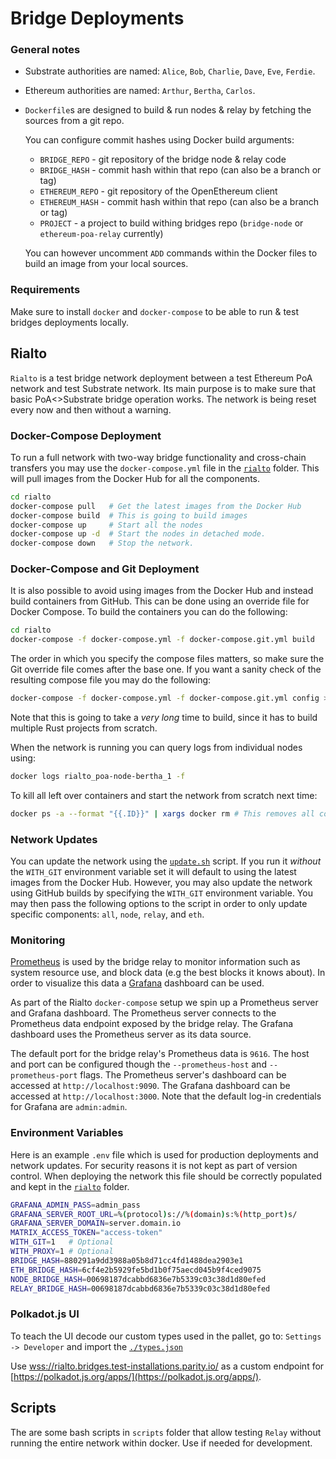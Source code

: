 # Bridge Deployments

### General notes

- Substrate authorities are named: `Alice`, `Bob`, `Charlie`, `Dave`, `Eve`, `Ferdie`.
- Ethereum authorities are named: `Arthur`, `Bertha`, `Carlos`.
- `Dockerfile`s are designed to build & run nodes & relay by fetching the sources
  from a git repo.

  You can configure commit hashes using Docker build arguments:
  - `BRIDGE_REPO` - git repository of the bridge node & relay code
  - `BRIDGE_HASH` - commit hash within that repo (can also be a branch or tag)
  - `ETHEREUM_REPO` - git repository of the OpenEthereum client
  - `ETHEREUM_HASH` - commit hash within that repo (can also be a branch or tag)
  - `PROJECT` - a project to build withing bridges repo (`bridge-node` or `ethereum-poa-relay`
    currently)

  You can however uncomment `ADD` commands within the Docker files to build
  an image from your local sources.

### Requirements

Make sure to install `docker` and `docker-compose` to be able to run & test
bridges deployments locally.

## Rialto

`Rialto` is a test bridge network deployment between a test Ethereum PoA network and
test Substrate network.
Its main purpose is to make sure that basic PoA<>Substrate bridge operation works.
The network is being reset every now and then without a warning.

### Docker-Compose Deployment

To run a full network with two-way bridge functionality and cross-chain transfers you
may use the `docker-compose.yml` file in the [`rialto`](./rialto) folder. This will pull
images from the Docker Hub for all the components.

```bash
cd rialto
docker-compose pull   # Get the latest images from the Docker Hub
docker-compose build  # This is going to build images
docker-compose up     # Start all the nodes
docker-compose up -d  # Start the nodes in detached mode.
docker-compose down   # Stop the network.
```

### Docker-Compose and Git Deployment

It is also possible to avoid using images from the Docker Hub and instead build
containers from GitHub. This can be done using an override file for Docker Compose. To
build the containers you can do the following:

```bash
cd rialto
docker-compose -f docker-compose.yml -f docker-compose.git.yml build
```
The order in which you specify the compose files matters, so make sure the Git override file
comes after the base one. If you want a sanity check of the resulting compose file you may
do the following:

```bash
docker-compose -f docker-compose.yml -f docker-compose.git.yml config > docker-compose.merged.yml
```

Note that this is going to take a _very long_ time to build, since it has to build multiple
Rust projects from scratch.

When the network is running you can query logs from individual nodes using:
```bash
docker logs rialto_poa-node-bertha_1 -f
```

To kill all left over containers and start the network from scratch next time:
```bash
docker ps -a --format "{{.ID}}" | xargs docker rm # This removes all containers!
```

### Network Updates

You can update the network using the [`update.sh`](./rialto/update.sh) script. If you run it
_without_ the `WITH_GIT` environment variable set it will default to using the latest images from the
Docker Hub. However, you may also update the network using GitHub builds by specifying the
`WITH_GIT` environment variable. You may then pass the following options to the script in order
to only update specific components:  `all`, `node`, `relay`, and `eth`.

### Monitoring
[Prometheus](https://prometheus.io/) is used by the bridge relay to monitor information such as system
resource use, and block data (e.g the best blocks it knows about). In order to visualize this data
a [Grafana](https://grafana.com/) dashboard can be used.

As part of the Rialto `docker-compose` setup we spin up a Prometheus server and Grafana dashboard. The
Prometheus server connects to the Prometheus data endpoint exposed by the bridge relay. The Grafana
dashboard uses the Prometheus server as its data source.

The default port for the bridge relay's Prometheus data is `9616`. The host and port can be
configured though the `--prometheus-host` and `--prometheus-port` flags. The Prometheus server's
dashboard can be accessed at `http://localhost:9090`. The Grafana dashboard can be accessed at
`http://localhost:3000`. Note that the default log-in credentials for Grafana are `admin:admin`.

### Environment Variables

Here is an example `.env` file which is used for production deployments and network updates. For
security reasons it is not kept as part of version control. When deploying the network this
file should be correctly populated and kept in the [`rialto`](./rialto) folder.

```bash
GRAFANA_ADMIN_PASS=admin_pass
GRAFANA_SERVER_ROOT_URL=%(protocol)s://%(domain)s:%(http_port)s/
GRAFANA_SERVER_DOMAIN=server.domain.io
MATRIX_ACCESS_TOKEN="access-token"
WITH_GIT=1   # Optional
WITH_PROXY=1 # Optional
BRIDGE_HASH=880291a9dd3988a05b8d71cc4fd1488dea2903e1
ETH_BRIDGE_HASH=6cf4e2b5929fe5bd1b0f75aecd045b9f4ced9075
NODE_BRIDGE_HASH=00698187dcabbd6836e7b5339c03c38d1d80efed
RELAY_BRIDGE_HASH=00698187dcabbd6836e7b5339c03c38d1d80efed
```

### Polkadot.js UI

To teach the UI decode our custom types used in the pallet, go to: `Settings -> Developer`
and import the [`./types.json`](./types.json)

Use [wss://rialto.bridges.test-installations.parity.io/](https://polkadot.js.org/apps/)
as a custom endpoint for [https://polkadot.js.org/apps/](https://polkadot.js.org/apps/).

## Scripts

The are some bash scripts in `scripts` folder that allow testing `Relay`
without running the entire network within docker. Use if needed for development.
